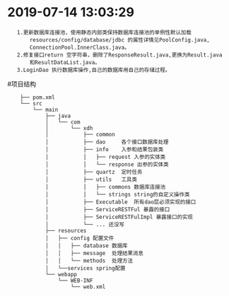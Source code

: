 # 2019-07-14 13:03:29
       1.更新数据库连接池，使用静态内部类保持数据库连接池的单例性默认加载
           resources/config/database/jdbc 的属性详情见PoolConfig.java,
           ConnectionPool.InnerClass.java。
       2.修复接口return 空字符串，删除了ResponseResult.java,更换为Result.java
           和ResultDataList.java。
       3.LoginDao 执行数据库操作,自己的数据库用自己的存储过程。
       
       
#项目结构

        ├── pom.xml  
        └── src  
            └── main  
                ├── java  
                │   └── com
                │       └── xdh
                │           ├── common
                │           ├── dao     各个接口数据库处理
                │           ├── info    入参和结果包装类
                │           │   ├── request 入参的实体类
                │           │   └── response 出参的实体类
                │           ├── quartz  定时任务
                │           ├── utils   工具类
                │           │   ├── commons 数据库连接池
                │           │   └── strings string的自定义操作类
                │           ├── Executable  所有dao层必须实现的接口
                │           ├── ServiceRESTFul 暴露的接口
                │           ├── ServiceRESTFulImpl 暴露接口的实现
                │           └── ... 还没写  
                ├── resources
                │   ├── config 配置文件
                │   │   ├── database 数据库
                │   │   ├── message  处理结果消息
                │   │   └── methods  处理方法
                │   └──services spring配置
                └── webapp
                    └── WEB-INF
                        └── web.xml 



